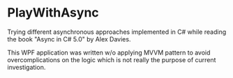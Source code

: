 # PlayWithAsync
Trying different asynchronous approaches implemented in C# while reading the book "Async in C# 5.0" by Alex Davies.

This WPF application was written w/o applying MVVM pattern to avoid overcomplications on the logic which is not really the purpose of current investigation.
